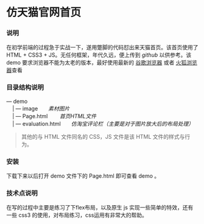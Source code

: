 # 仿天猫官网首页
### 说明
在初学前端的过程急于实战一下，遂用蹩脚的代码怼出来天猫首页。该首页使用了 HTML + CSS3 + JS。无任何框架，年代久远，便上传到 *github* 以供参考。该 demo 要求浏览器不能为太老的版本，最好使用最新的 [谷歌浏览器](https://www.google.cn/chrome/) 或者 [火狐浏览器](http://www.firefox.com.cn/)查看
### 目录结构说明
— demo  
&nbsp;&nbsp;&nbsp;&nbsp;| — image  &nbsp;&nbsp;&nbsp;&nbsp;&nbsp;&nbsp;*素材图片*  
&nbsp;&nbsp;&nbsp;&nbsp;| — Page.html &nbsp;&nbsp;&nbsp;&nbsp;&nbsp;&nbsp; *首页HTML文件*  
&nbsp;&nbsp;&nbsp;&nbsp;| — evaluation.html &nbsp;&nbsp;&nbsp;&nbsp;&nbsp; *仿淘宝评论栏（主要是对于图片放大后的布局处理）*  
> 其他的与 HTML 文件同名的 CSS，JS 文件是该 HTML 文件的样式与行为。  

### 安装
下载下来以后打开 demo 文件下的 Page.html 即可查看 demo 。
### 技术点说明
在写的过程中主要是练习了下flex布局，以及原生 js 实现一些简单的特效，还有一些 css3 的使用，对布局练习，css运用有非常大的帮助。


